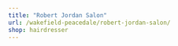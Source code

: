 ```yaml
---
title: "Robert Jordan Salon"
url: /wakefield-peacedale/robert-jordan-salon/
shop: hairdresser
---
```

